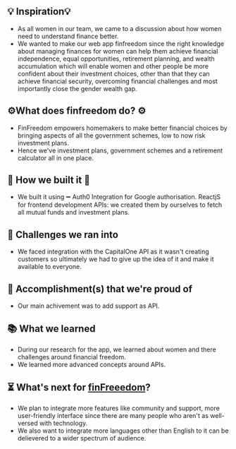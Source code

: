 ## 💡 Inspiration💡
- As all women in our team, we came to a discussion about how women need to understand finance better.
- We wanted to make our web app finfreedom since the right knowledge about managing finances for women can help them achieve financial independence, equal opportunities, retirement planning, and wealth accumulation which will enable women and other people be more confident about their investment choices, other than that they can achieve financial security, overcoming financial challenges and most importantly close the gender wealth gap.


## ⚙What does finfreedom do? ⚙️
- FinFreedom empowers homemakers to make better financial choices by bringing aspects of all the government schemes, low to now risk investment plans.
- Hence we've investment plans, government schemes and a retirement calculator all in one place.

## 🐝 How we built it 🐝
- We built it using ➖
  Auth0 Integration for Google authorisation.
  ReactjS for frontend development 
  APIs: we created them by ourselves to fetch all mutual funds and investment plans.

## 🚩 Challenges we ran into
- We faced integration with the CapitalOne API as it wasn't creating customers so ultimately we had to give up the idea of it and make it available to everyone.

## 🥇 Accomplishment(s) that we're proud of
- Our main achivement was to add support as API. 

## 📚 What we learned
- During our research for the app, we learned about women and there challenges around financial freedom.
- We learned more advanced concepts around APIs.

## ⏳ What's next for [finFreeedom](https://www.loom.com/share/5126491bd80a47e5b9126815ec87f3f3?sid=e27eda07-f35d-40d8-93ec-63b782a714a4)?
- We plan to integrate more features like community and support, more user-friendly interface since there are many people who aren't as well-versed with technology.
- We also want to integrate more languages other than English to it can be delievered to a wider spectrum of audience.




